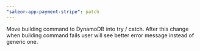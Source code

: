 ```yaml
---
"saleor-app-payment-stripe": patch
---
```


Move building command to DynamoDB into try / catch. After this change when building command fails user will see better error message instead of generic one.
